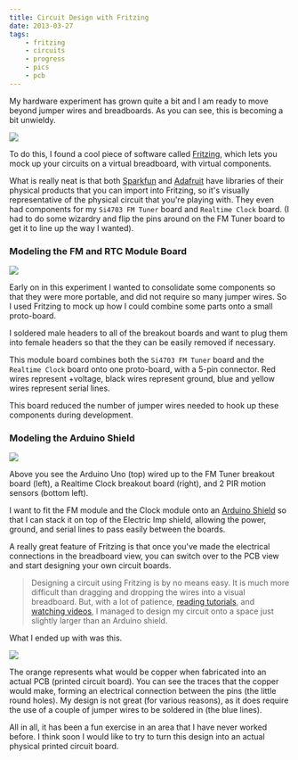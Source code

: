 ```yaml
---
title: Circuit Design with Fritzing 
date: 2013-03-27
tags:
    - fritzing    
    - circuits
    - progress
    - pics
    - pcb
---
```


My hardware experiment has grown quite a bit and I am ready to move beyond jumper wires and breadboards.  As you can see, this is becoming a bit unwieldy.

![](http://draft.smartamp.brace.io/pictures/2013/arduino-pir-radio-breadboard/arduino-pir-radio-breadboard-medium.jpg)

To do this, I found a cool piece of software called [Fritzing](http://fritzing.org/), which lets you mock up your circuits on a virtual breadboard, with virtual components.

What is really neat is that both [Sparkfun](https://github.com/sparkfun/Fritzing_Parts) and [Adafruit](https://github.com/adafruit/Fritzing-Library) have libraries of their physical products that you can import into Fritzing, so it's visually representative of the physical circuit that you're playing with.  They even had components for my `Si4703 FM Tuner` board and `Realtime Clock` board.  (I had to do some wizardry and flip the pins around on the FM Tuner board to get it to line up the way I wanted).

### Modeling the FM and RTC Module Board

![](http://draft.smartamp.brace.io/pictures/sketches/fritzing-radio-clock-jackboard/fritzing-radio-clock-jackboard-medium.png)

Early on in this experiment I wanted to consolidate some components so that they were more portable, and did not require so many jumper wires.  So I used Fritzing to mock up how I could combine some parts onto a small proto-board.

I soldered male headers to all of the breakout boards and want to plug them into female headers so that the they can be easily removed if necessary.  

This module board combines both the `Si4703 FM Tuner` board and the `Realtime Clock` board onto one proto-board, with a 5-pin connector.  Red wires represent +voltage, black wires represent ground, blue and yellow wires represent serial lines. 

This board reduced the number of jumper wires needed to hook up these components during development.

<!-- more -->

### Modeling the Arduino Shield

![](http://draft.smartamp.brace.io/pictures/sketches/fritzing-motion-radio-v1-breadboard/fritzing-motion-radio-v1-breadboard-medium.png)

Above you see the Arduino Uno (top) wired up to the FM Tuner breakout board (left), a Realtime Clock breakout board (right), and 2 PIR motion sensors (bottom left).

I want to fit the FM module and the Clock module onto an [Arduino Shield](http://shieldlist.org/) so that I can stack it on top of the Electric Imp shield, allowing the power, ground, and serial lines to pass easily between the boards.

A really great feature of Fritzing is that once you've made the electrical connections in the breadboard view, you can switch over to the PCB view and start designing your own circuit boards.

> Designing a circuit using Fritzing is by no means easy. It is much more difficult than dragging and dropping the wires into a visual breadboard.  But, with a lot of patience, [reading tutorials](http://fritzing.org/learning/tutorials/designing-pcb/), and [watching videos](https://www.youtube.com/watch?v=eHU-pF5gSnQ), I managed to design my circuit onto a space just slightly larger than an Arduino shield.

What I ended up with was this.

![](http://draft.smartamp.brace.io/pictures/sketches/fritzing-motion-radio-pcb-r2/fritzing-motion-radio-pcb-r2-medium.jpg)

The orange represents what would be copper when fabricated into an actual PCB (printed circuit board).  You can see the traces that the copper would make, forming an electrical connection between the pins (the little round holes).  My design is not great (for various reasons), as it does require the use of a couple of jumper wires to be soldered in (the blue lines).

All in all, it has been a fun exercise in an area that I have never worked before. I think soon I would like to try to turn this design into an actual physical printed circuit board.









